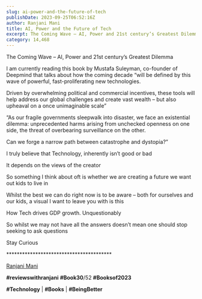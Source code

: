 ```yaml
---
slug: ai-power-and-the-future-of-tech
publishDate: 2023-09-25T06:52:16Z
author: Ranjani Mani
title: AI, Power and the Future of Tech 
excerpt: The Coming Wave – AI, Power and 21st century’s Greatest Dilemma I am currently reading this book by Mustafa Suleyman, co-founder of Deepmind that talks about how the coming decade “will be defined by this wave of powerful, fast-proliferating new technologies. Driven by overwhelming political and commercial incentives, these tools will help address our global  ... 
category: 14,468
---
```


The Coming Wave – AI, Power and 21st century’s Greatest Dilemma

I am currently reading this book by Mustafa Suleyman, co-founder of Deepmind that talks about how the coming decade “will be defined by this wave of powerful, fast-proliferating new technologies.

Driven by overwhelming political and commercial incentives, these tools will help address our global challenges and create vast wealth – but also upheaval on a once unimaginable scale”

“As our fragile governments sleepwalk into disaster, we face an existential dilemma: unprecedented harms arising from unchecked openness on one side, the threat of overbearing surveillance on the other.

Can we forge a narrow path between catastrophe and dystopia?”

I truly believe that Technology, inherently isn’t good or bad

It depends on the views of the creator

So something I think about oft is whether we are creating a future we want out kids to live in

Whilst the best we can do right now is to be aware – both for ourselves and our kids, a visual I want to leave you with is this

How Tech drives GDP growth. Unquestionably

So whilst we may not have all the answers doesn’t mean one should stop seeking to ask questions

Stay Curious

\*\*\*\*\*\*\*\*\*\*\*\*\*\*\*\*\*\*\*\*\*\*\*\*\*\*\*\*\*\*\*\*\*\*\*\*\*\*\*\*

[Ranjani Mani](https://www.linkedin.com/feed/#)

**#reviewswithranjani** **#Book30**/52 **#Booksof2023**

**#Technology** | **#Books** | **#BeingBetter**